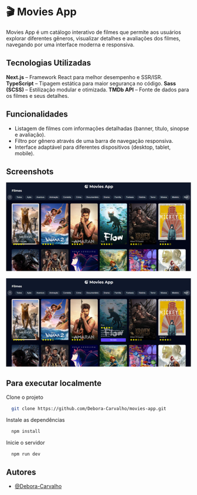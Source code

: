 # 🎬 Movies App

Movies App é um catálogo interativo de filmes que permite aos usuários explorar diferentes gêneros, visualizar detalhes e avaliações dos filmes, navegando por uma interface moderna e responsiva.

## Tecnologias Utilizadas
**Next.js** – Framework React para melhor desempenho e SSR/ISR.
**TypeScript** – Tipagem estática para maior segurança no código.
**Sass (SCSS)** – Estilização modular e otimizada.
**TMDb API** – Fonte de dados para os filmes e seus detalhes.

## Funcionalidades

- Listagem de filmes com informações detalhadas (banner, título, sinopse e avaliação).
- Filtro por gênero através de uma barra de navegação responsiva.
- Interface adaptável para diferentes dispositivos (desktop, tablet, mobile).

## Screenshots

![Website/Home Screenshot](/public/screenshot-home-desktop.png)
<br><br>
![Website/Home Screenshot - description](/public/screenshot-home-desktop-description.png)

## Para executar localmente

Clone o projeto

```bash
  git clone https://github.com/Debora-Carvalho/movies-app.git
```

Instale as dependências

```bash
  npm install
```

Inicie o servidor

```bash
  npm run dev
```

## Autores

- [@Debora-Carvalho](https://github.com/Debora-Carvalho)
